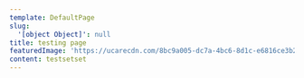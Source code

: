 ```yaml
---
template: DefaultPage
slug:
  '[object Object]': null
title: testing page
featuredImage: 'https://ucarecdn.com/8bc9a005-dc7a-4bc6-8d1c-e6816ce3b2a9/'
content: testsetset
---
```


